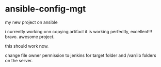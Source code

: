 # ansible-config-mgt
my new project on ansible

i currently working onn copying artifact
it is working perfectly, excellent!!! bravo.
awesome project.

this should work now.

change file owner permission to jenkins for target folder and /var/lib folders on the server.
